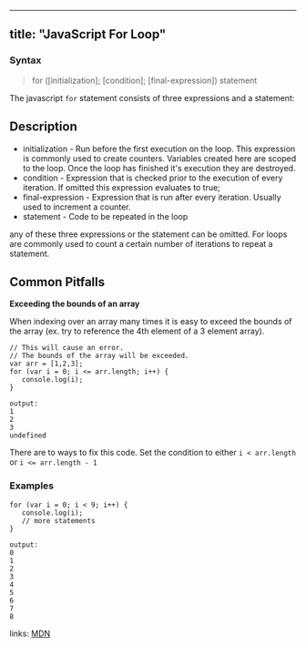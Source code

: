 
---
title: "JavaScript For Loop"
---

### Syntax

> for ([initialization]; [condition]; [final-expression]) statement

The javascript `for` statement consists of three expressions and a statement:

## Description

*   initialization - Run before the first execution on the loop. This expression is commonly used to create counters. Variables created here are scoped to the loop. Once the loop has finished it's execution they are destroyed.
*   condition - Expression that is checked prior to the execution of every iteration. If omitted this expression evaluates to true;
*   final-expression - Expression that is run after every iteration. Usually used to increment a counter.
*   statement - Code to be repeated in the loop

any of these three expressions or the statement can be omitted. For loops are commonly used to count a certain number of iterations to repeat a statement.

## Common Pitfalls

**Exceeding the bounds of an array**

When indexing over an array many times it is easy to exceed the bounds of the array (ex. try to reference the 4th element of a 3 element array).

    // This will cause an error.
    // The bounds of the array will be exceeded.
    var arr = [1,2,3];
    for (var i = 0; i <= arr.length; i++) {
       console.log(i);
    }

    output:
    1
    2
    3
    undefined

There are to ways to fix this code. Set the condition to either `i < arr.length` or `i <= arr.length - 1`

### Examples

    for (var i = 0; i < 9; i++) {
       console.log(i);
       // more statements
    }

    output:
    0
    1
    2
    3
    4
    5
    6
    7
    8

links: [MDN](https://developer.mozilla.org/en-US/docs/Web/JavaScript/Reference/Statements/for)
